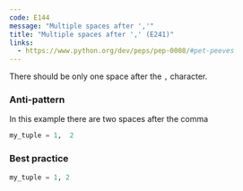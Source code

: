 ```yaml
---
code: E144
message: "Multiple spaces after ','"
title: "Multiple spaces after ',' (E241)"
links:
  - https://www.python.org/dev/peps/pep-0008/#pet-peeves
---
```


There should be only one space after the  `,` character.

### Anti-pattern

In this example there are two spaces after the comma

```python
my_tuple = 1,  2
```

### Best practice

```python
my_tuple = 1, 2
```

